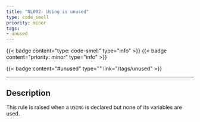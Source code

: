 ```yaml
---
title: "NL002: Using is unused"
type: code_smell
priority: minor
tags:
- unused 
---
```


{{< badge content="type: code-smell" type="info" >}}
{{< badge content="priority: minor" type="info" >}}


{{< badge content="#unused" type="" link="/tags/unused" >}}

---

## Description
This rule is raised when a `USING` is declared but none of its variables are used.
